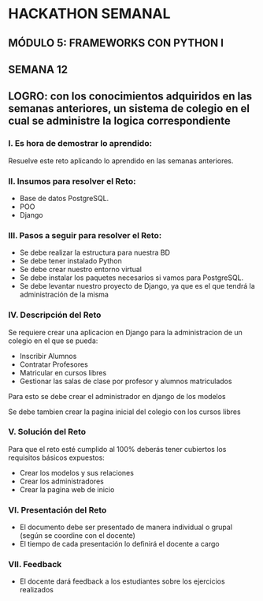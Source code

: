 # HACKATHON SEMANAL

## MÓDULO 5: FRAMEWORKS CON PYTHON I

## SEMANA 12

## LOGRO: con los conocimientos adquiridos en las semanas anteriores, un sistema de colegio en el cual se administre la logica correspondiente

### I. Es hora de demostrar lo aprendido:

Resuelve este reto aplicando lo aprendido en las semanas anteriores.

### II. Insumos para resolver el Reto:

- Base de datos PostgreSQL.
- POO
- Django

### III. Pasos a seguir para resolver el Reto:

- Se debe realizar la estructura para nuestra BD
- Se debe tener instalado Python
- Se debe crear nuestro entorno virtual
- Se debe instalar los paquetes necesarios si vamos para PostgreSQL.
- Se debe levantar nuestro proyecto de Django, ya que es el que tendrá la administración de la misma

### IV. Descripción del Reto

Se requiere crear una aplicacion en Django para la administracion de un colegio en el que se pueda:

- Inscribir Alumnos
- Contratar Profesores
- Matricular en cursos libres
- Gestionar las salas de clase por profesor y alumnos matriculados

Para esto se debe crear el administrador en django de los modelos

Se debe tambien crear la pagina inicial del colegio con los cursos libres

### V. Solución del Reto

Para que el reto esté cumplido al 100% deberás tener cubiertos los requisitos básicos expuestos:

- Crear los modelos y sus relaciones
- Crear los administradores
- Crear la pagina web de inicio

### VI. Presentación del Reto

- El documento debe ser presentado de manera individual o grupal (según se coordine con el docente)
- El tiempo de cada presentación lo definirá el docente a cargo

### VII. Feedback

- El docente dará feedback a los estudiantes sobre los ejercicios realizados
